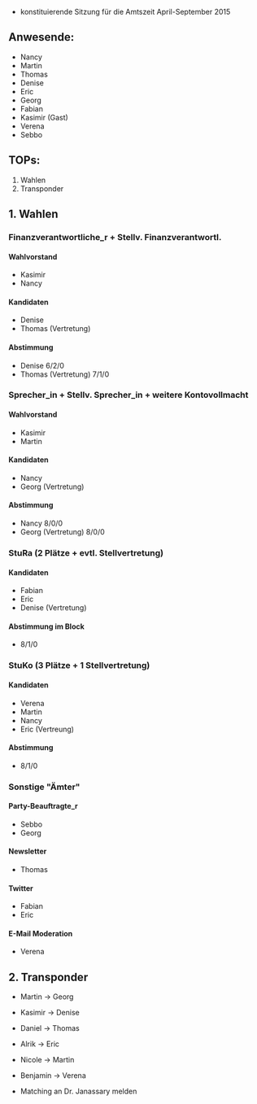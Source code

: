 ---
---

- konstituierende Sitzung für die Amtszeit April-September 2015

## Anwesende:

- Nancy
- Martin
- Thomas
- Denise
- Eric
- Georg
- Fabian
- Kasimir (Gast)
- Verena
- Sebbo

## TOPs:

1. Wahlen
2. Transponder

## 1. Wahlen

### Finanzverantwortliche_r + Stellv. Finanzverantwortl.

#### Wahlvorstand

- Kasimir
- Nancy

#### Kandidaten

- Denise
- Thomas (Vertretung)

#### Abstimmung

- Denise 6/2/0
- Thomas (Vertretung) 7/1/0

### Sprecher_in + Stellv. Sprecher_in + weitere Kontovollmacht

#### Wahlvorstand

- Kasimir
- Martin

#### Kandidaten

- Nancy
- Georg (Vertretung)

#### Abstimmung

- Nancy 8/0/0
- Georg (Vertretung) 8/0/0

### StuRa (2 Plätze + evtl. Stellvertretung)

#### Kandidaten

- Fabian
- Eric
- Denise (Vertretung)

#### Abstimmung im Block

- 8/1/0

### StuKo (3 Plätze + 1 Stellvertretung)

#### Kandidaten

- Verena
- Martin
- Nancy
- Eric (Vertreung)

#### Abstimmung

- 8/1/0

### Sonstige "Ämter"

#### Party-Beauftragte_r

- Sebbo
- Georg

#### Newsletter

- Thomas

#### Twitter

- Fabian
- Eric

#### E-Mail Moderation

- Verena

## 2. Transponder

- Martin → Georg
- Kasimir → Denise
- Daniel → Thomas
- Alrik → Eric
- Nicole → Martin
- Benjamin → Verena

- Matching an Dr. Janassary melden
